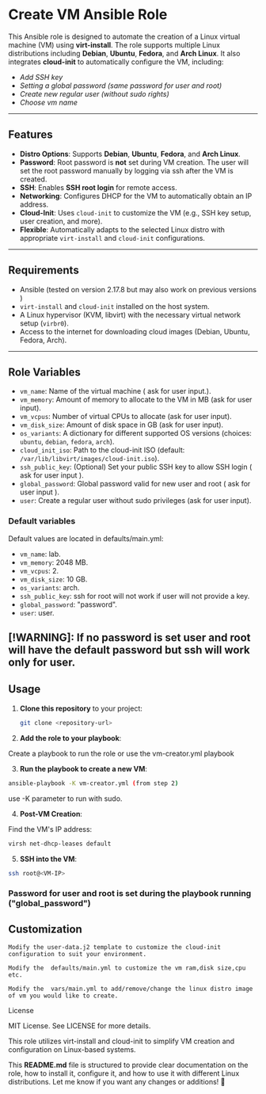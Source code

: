 # Create VM Ansible Role

This Ansible role is designed to automate the creation of a Linux virtual machine (VM) using **virt-install**. The role supports multiple Linux distributions including **Debian**, **Ubuntu**, **Fedora**, and **Arch Linux**. It also integrates **cloud-init** to automatically configure the VM, including:
- *Add SSH key* 
- *Setting a global password (same password for user and root)*
- *Create new regular user (without sudo rights)*
- *Choose vm name*
---

## Features

- **Distro Options**: Supports **Debian**, **Ubuntu**, **Fedora**, and **Arch Linux**.
- **Password**: Root password is **not** set during VM creation. The user will set the root password manually by logging via ssh after the VM is created.
- **SSH**: Enables **SSH root login** for remote access.
- **Networking**: Configures DHCP for the VM to automatically obtain an IP address.
- **Cloud-Init**: Uses `cloud-init` to customize the VM (e.g., SSH key setup, user creation, and more).
- **Flexible**: Automatically adapts to the selected Linux distro with appropriate `virt-install` and `cloud-init` configurations.

---

## Requirements

- Ansible (tested on version 2.17.8 but may also work on previous versions )
- `virt-install` and `cloud-init` installed on the host system.
- A Linux hypervisor (KVM, libvirt) with the necessary virtual network setup (`virbr0`).
- Access to the internet for downloading cloud images (Debian, Ubuntu, Fedora, Arch).

---

## Role Variables

- `vm_name`: Name of the virtual machine ( ask for user input.).
- `vm_memory`: Amount of memory to allocate to the VM in MB (ask for user input).
- `vm_vcpus`: Number of virtual CPUs to allocate (ask for user input).
- `vm_disk_size`: Amount of disk space in GB (ask for user input).
- `os_variants`: A dictionary for different supported OS versions (choices: `ubuntu`, `debian`, `fedora`, `arch`).
- `cloud_init_iso`: Path to the cloud-init ISO (default: `/var/lib/libvirt/images/cloud-init.iso`).
- `ssh_public_key`: (Optional) Set your public SSH key to allow SSH login ( ask for user input ).
- `global_password`: Global password valid for new user and root ( ask for user input ).
- `user`: Create a regular user without sudo privileges (ask for user input).

### Default variables 

Default values are located in defaults/main.yml:

- `vm_name`: lab.
- `vm_memory`: 2048 MB.
- `vm_vcpus`: 2.
- `vm_disk_size`: 10 GB.
- `os_variants`: arch.
- `ssh_public_key`: ssh for root will not work if user will not provide a key.
- `global_password`: "password".
- `user`: user.

[!WARNING]: If no password is set user and root will have the default password but ssh will work only for user.
---

## Usage

1. **Clone this repository** to your project:
   ```bash
   git clone <repository-url>

2. **Add the role to your playbook**:

Create a playbook to run the role or use the vm-creator.yml playbook

3. **Run the playbook to create a new VM**:
```bash
ansible-playbook -K vm-creator.yml (from step 2)
```
use -K parameter to run with sudo.

4. **Post-VM Creation**:

Find the VM's IP address:
```bash
virsh net-dhcp-leases default
```

5. **SSH into the VM**:
```bash
ssh root@<VM-IP>
```
### Password for user and root is set during the playbook running ("global_password")


## Customization

    Modify the user-data.j2 template to customize the cloud-init configuration to suit your environment.
    
    Modify the  defaults/main.yml to customize the vm ram,disk size,cpu etc.

    Modify the  vars/main.yml to add/remove/change the linux distro image of vm you would like to create.

License

MIT License. See LICENSE for more details.

This role utilizes virt-install and cloud-init to simplify VM creation and configuration on Linux-based systems.


This **README.md** file is structured to provide clear documentation on the role, how to install it, configure it, and how to use it with different Linux distributions. 
Let me know if you want any changes or additions! 🚀

